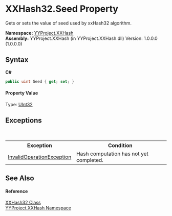 # XXHash32.Seed Property 
 

Gets or sets the value of seed used by xxHash32 algorithm.

**Namespace:**&nbsp;<a href="2e5d6292-64c7-8d52-f77f-7d3314e71172">YYProject.XXHash</a><br />**Assembly:**&nbsp;YYProject.XXHash (in YYProject.XXHash.dll) Version: 1.0.0.0 (1.0.0.0)

## Syntax

**C#**<br />
``` C#
public uint Seed { get; set; }
```


#### Property Value
Type: <a href="http://msdn2.microsoft.com/en-us/library/ctys3981" target="_blank">UInt32</a>

## Exceptions
&nbsp;<table><tr><th>Exception</th><th>Condition</th></tr><tr><td><a href="http://msdn2.microsoft.com/en-us/library/2asft85a" target="_blank">InvalidOperationException</a></td><td>Hash computation has not yet completed.</td></tr></table>

## See Also


#### Reference
<a href="cb2be3a3-5621-b343-992c-8a2af7fbe6df">XXHash32 Class</a><br /><a href="2e5d6292-64c7-8d52-f77f-7d3314e71172">YYProject.XXHash Namespace</a><br />